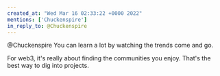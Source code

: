 ```yaml
---
created_at: "Wed Mar 16 02:33:22 +0000 2022"
mentions: ['Chuckenspire']
in_reply_to: @Chuckenspire
---
```


@Chuckenspire You can learn a lot by watching the trends come and go.

For web3, it's really about finding the communities you enjoy. That's the best way to dig into projects.